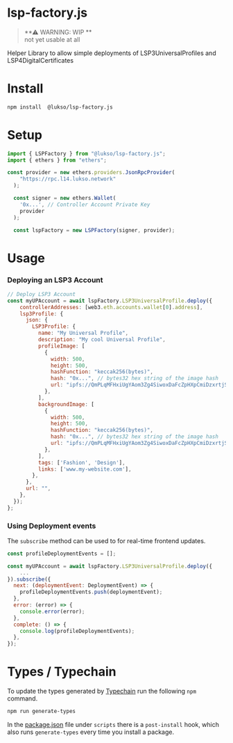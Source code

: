 # lsp-factory.js

> **⚠ WARNING: WIP **  
> not yet usable at all

Helper Library to allow simple deployments of LSP3UniversalProfiles and LSP4DigitalCertificates

# Install 

```bash
npm install  @lukso/lsp-factory.js
```

# Setup

```javascript
import { LSPFactory } from "@lukso/lsp-factory.js";
import { ethers } from "ethers";

const provider = new ethers.providers.JsonRpcProvider(
    "https://rpc.l14.lukso.network"
  );

  const signer = new ethers.Wallet(
    '0x...', // Controller Account Private Key
    provider
  );

  const lspFactory = new LSPFactory(signer, provider);
```
# Usage

### Deploying an LSP3 Account

```javascript
// Deploy LSP3 Account
const myUPAccount = await lspFactory.LSP3UniversalProfile.deploy({
    controllerAddresses: [web3.eth.accounts.wallet[0].address],
    lsp3Profile: {
      json: {
        LSP3Profile: {
          name: "My Universal Profile",
          description: "My cool Universal Profile",
          profileImage: [
            {
              width: 500,
              height: 500,
              hashFunction: "keccak256(bytes)",
              hash: "0x...", // bytes32 hex string of the image hash
              url: "ipfs://QmPLqMFHxiUgYAom3Zg4SiwoxDaFcZpHXpCmiDzxrtjSGp",
            },
          ],
          backgroundImage: [
            {
              width: 500,
              height: 500,
              hashFunction: "keccak256(bytes)",
              hash: "0x...", // bytes32 hex string of the image hash
              url: "ipfs://QmPLqMFHxiUgYAom3Zg4SiwoxDaFcZpHXpCmiDzxrtjSGp",
            },
          ],
          tags: ['Fashion', 'Design'],
          links: ['www.my-website.com'],
        },
      },
      url: "",
    },
  });
};
```

### Using Deployment events 

The `subscribe` method can be used to for real-time frontend updates.

```javascript
const profileDeploymentEvents = [];

const myUPAccount = await lspFactory.LSP3UniversalProfile.deploy({
    ...
}).subscribe({
  next: (deploymentEvent: DeploymentEvent) => {
    profileDeploymentEvents.push(deploymentEvent);
  },
  error: (error) => {
    console.error(error);
  },
  complete: () => {
    console.log(profileDeploymentEvents);
  },
});
```


# Types / Typechain

To update the types generated by [Typechain](https://github.com/ethereum-ts/TypeChain) run the following `npm` command.

```bash
npm run generate-types
```

In the [package.json](package.json) file under `scripts` there is a `post-install` hook, which also runs `generate-types` every time you install a package.
